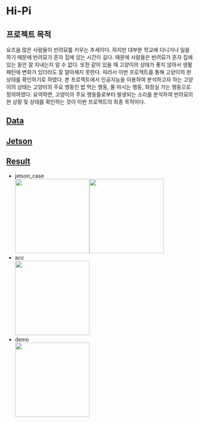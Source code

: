 # Hi-Pi

## 프로젝트 목적
요즈음 많은 사람들이 반려묘를 키우는 추세이다. 
하지만 대부분 학교에 다니거나 일을 하기 때문에 반려묘가 혼자 집에 있는 시간이 길다. 때문에 사람들은 반려묘가 혼자 집에 있는 동안 잘 지내는지 알 수 없다. 
또한 같이 있을 때 고양이의 상태가 좋지 않아서 생활 패턴에 변화가 있더라도 잘 알아채지 못한다. 따라서 이번 프로젝트를 통해 고양이의 현 상태를 확인하기로 하였다.
본 프로젝트에서 인공지능을 이용하여 분석하고자 하는 고양이의 상태는 고양이의 주요 행동인 밥 먹는 행동, 물 마시는 행동, 화장실 가는 행동으로 정의하였다.
요약하면, 고양이의 주요 행동들로부터 발생되는 소리를 분석하여 반려묘의 현 상황 및 상태를 확인하는 것이 이번 프로젝트의 최종 목적이다.

## <u>Data</u>
## <u>Jetson</u>
## <u>Result</u>
* jetson_case
<br><img height="200" src="https://github.com/wlgh312/Hi-Pi/tree/master/result/case_infront.png" /><img height="200" src="https://github.com/wlgh312/Hi-Pi/result/case_side.png" />
* acc
<br><img height="200" src="https://github.com/wlgh312/Hi-Pi/result/accuracy.png" /><br>
* demo
<br><img height="200" src="https://github.com/wlgh312/Hi-Pi/result/result_img.png" /><br>